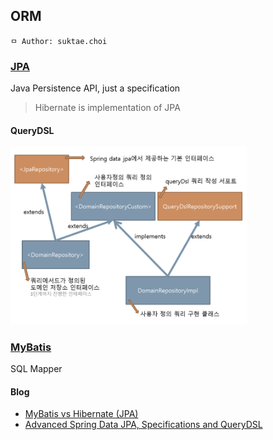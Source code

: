 ## ORM

```
ㅁ Author: suktae.choi
```

### [JPA](jpa)
Java Persistence API, just a specification

> Hibernate is implementation of JPA

#### QueryDSL
<img src="images/Screen%20Shot%202017-10-14%20at%2018.37.01.png" width="75%">

### [MyBatis](mybatis)
SQL Mapper

#### Blog
- [MyBatis vs Hibernate (JPA)](https://www.javaworld.com/article/2077875/open-source-tools/ibatis--hibernate--and-jpa--which-is-right-for-you-.html)
- [Advanced Spring Data JPA, Specifications and QueryDSL](https://spring.io/blog/2011/04/26/advanced-spring-data-jpa-specifications-and-querydsl)
